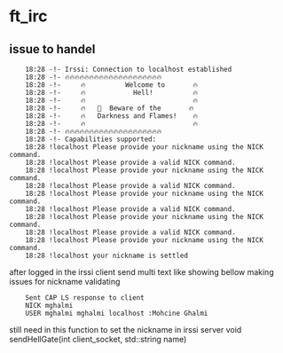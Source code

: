 # ft_irc

## issue to handel 

        18:28 -!- Irssi: Connection to localhost established
        18:28 -!- 🔥🔥🔥🔥🔥🔥🔥🔥🔥🔥🔥🔥🔥🔥🔥🔥🔥🔥🔥🔥
        18:28 -!-     🔥          Welcome to       🔥
        18:28 -!-     🔥            Hell!          🔥
        18:28 -!-     🔥                           🔥
        18:28 -!-     🔥   👿  Beware of the       🔥
        18:28 -!-     🔥   Darkness and Flames!    🔥
        18:28 -!-     🔥                           🔥
        18:28 -!- 🔥🔥🔥🔥🔥🔥🔥🔥🔥🔥🔥🔥🔥🔥🔥🔥🔥🔥🔥🔥
        18:28 -!- Capabilities supported:
        18:28 !localhost Please provide your nickname using the NICK command.
        18:28 !localhost Please provide a valid NICK command.
        18:28 !localhost Please provide your nickname using the NICK command.
        18:28 !localhost Please provide a valid NICK command.
        18:28 !localhost Please provide your nickname using the NICK command.
        18:28 !localhost Please provide a valid NICK command.
        18:28 !localhost Please provide your nickname using the NICK command.
        18:28 !localhost Please provide a valid NICK command.
        18:28 !localhost Please provide your nickname using the NICK command.
        18:28 !localhost your nickname is settled

after logged in the irssi client send multi text like showing bellow  making issues for nickname validating

        Sent CAP LS response to client
        NICK mghalmi
        USER mghalmi mghalmi localhost :Mohcine Ghalmi

still need in  this function to set the nickname in irssi server 
    void sendHellGate(int client_socket, std::string name)
